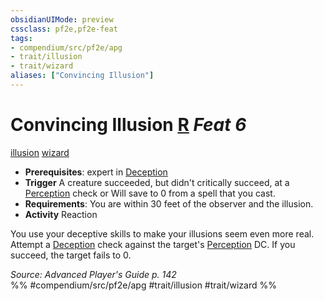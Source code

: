 ```yaml
---
obsidianUIMode: preview
cssclass: pf2e,pf2e-feat
tags:
- compendium/src/pf2e/apg
- trait/illusion
- trait/wizard
aliases: ["Convincing Illusion"]
---
```

# Convincing Illusion  [R](../../Rules/core-rulebook/chapter-9-playing-the-game.md#Actions "Reaction") *Feat 6*  
[illusion](../../Rules/traits/illusion.md)  [wizard](../../Rules/traits/wizard.md)  

- **Prerequisites**: expert in [Deception](../skills.md#Deception)
- **Trigger** A creature succeeded, but didn't critically succeed, at a [Perception](../skills.md#Perception) check or Will save to 0 from a spell that you cast.
- **Requirements**: You are within 30 feet of the observer and the illusion.
- **Activity** Reaction

You use your deceptive skills to make your illusions seem even more real. Attempt a [Deception](../skills.md#Deception) check against the target's [Perception](../skills.md#Perception) DC. If you succeed, the target fails to 0.

*Source: Advanced Player's Guide p. 142*  
%% #compendium/src/pf2e/apg #trait/illusion #trait/wizard %%